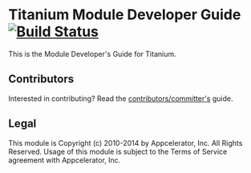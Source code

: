 Titanium Module Developer Guide [![Build Status](https://travis-ci.org/appcelerator-modules/ti.moddevguide.svg)](https://travis-ci.org/appcelerator-modules/ti.moddevguide)
=======

This is the Module Developer's Guide for Titanium.

## Contributors

Interested in contributing? Read the [contributors/committer's](https://wiki.appcelerator.org/display/community/Home) guide.

## Legal

This module is Copyright (c) 2010-2014 by Appcelerator, Inc. All Rights Reserved. Usage of this module is subject to 
the Terms of Service agreement with Appcelerator, Inc.  
